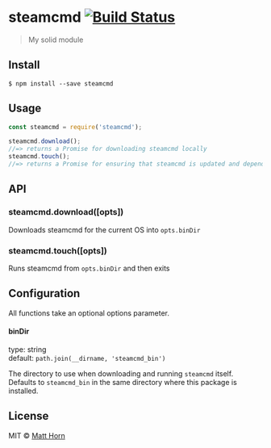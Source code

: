 # steamcmd [![Build Status](https://travis-ci.org/mathphreak/node-steamcmd.svg?branch=master)](https://travis-ci.org/mathphreak/node-steamcmd)

> My solid module

## Install

```
$ npm install --save steamcmd
```

## Usage

```js
const steamcmd = require('steamcmd');

steamcmd.download();
//=> returns a Promise for downloading steamcmd locally
steamcmd.touch();
//=> returns a Promise for ensuring that steamcmd is updated and dependencies exist
```

## API

### steamcmd.download([opts])
Downloads steamcmd for the current OS into `opts.binDir`

### steamcmd.touch([opts])
Runs steamcmd from `opts.binDir` and then exits

## Configuration

All functions take an optional options parameter.

#### binDir

type: string  
default: `path.join(__dirname, 'steamcmd_bin')`

The directory to use when downloading and running `steamcmd` itself.
Defaults to `steamcmd_bin` in the same directory where this package is installed.

## License

MIT © [Matt Horn](http://mathphreak.me)
